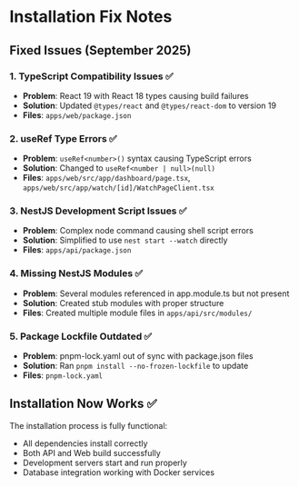 # Installation Fix Notes

## Fixed Issues (September 2025)

### 1. TypeScript Compatibility Issues ✅
- **Problem**: React 19 with React 18 types causing build failures
- **Solution**: Updated `@types/react` and `@types/react-dom` to version 19
- **Files**: `apps/web/package.json`

### 2. useRef Type Errors ✅
- **Problem**: `useRef<number>()` syntax causing TypeScript errors
- **Solution**: Changed to `useRef<number | null>(null)`
- **Files**: `apps/web/src/app/dashboard/page.tsx`, `apps/web/src/app/watch/[id]/WatchPageClient.tsx`

### 3. NestJS Development Script Issues ✅
- **Problem**: Complex node command causing shell script errors
- **Solution**: Simplified to use `nest start --watch` directly
- **Files**: `apps/api/package.json`

### 4. Missing NestJS Modules ✅
- **Problem**: Several modules referenced in app.module.ts but not present
- **Solution**: Created stub modules with proper structure
- **Files**: Created multiple module files in `apps/api/src/modules/`

### 5. Package Lockfile Outdated ✅
- **Problem**: pnpm-lock.yaml out of sync with package.json files
- **Solution**: Ran `pnpm install --no-frozen-lockfile` to update
- **Files**: `pnpm-lock.yaml`

## Installation Now Works ✅

The installation process is fully functional:
- All dependencies install correctly
- Both API and Web build successfully  
- Development servers start and run properly
- Database integration working with Docker services